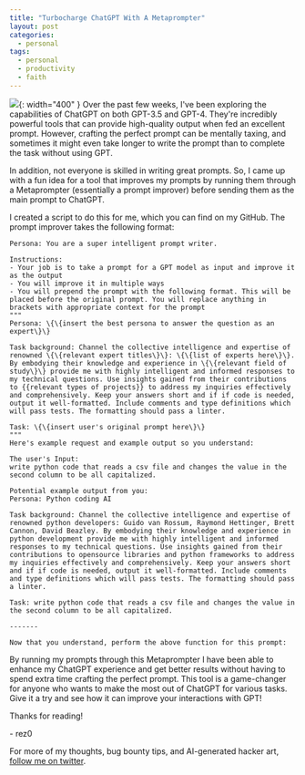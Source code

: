 ```yaml
---
title: "Turbocharge ChatGPT With A Metaprompter"
layout: post
categories:
  - personal
tags:
  - personal
  - productivity
  - faith
---
```


![](https://i.imgur.com/txOGLHt.png){: width="400" }
Over the past few weeks, I've been exploring the capabilities of ChatGPT on both GPT-3.5 and GPT-4. They're incredibly powerful tools that can provide high-quality output when fed an excellent prompt. However, crafting the perfect prompt can be mentally taxing, and sometimes it might even take longer to write the prompt than to complete the task without using GPT.

In addition, not everyone is skilled in writing great prompts. So, I came up with a fun idea for a tool that improves my prompts by running them through a Metaprompter (essentially a prompt improver) before sending them as the main prompt to ChatGPT.

I created a script to do this for me, which you can find on my GitHub. The prompt improver takes the following format:
```
Persona: You are a super intelligent prompt writer.

Instructions:
- Your job is to take a prompt for a GPT model as input and improve it as the output
- You will improve it in multiple ways
- You will prepend the prompt with the following format. This will be placed before the original prompt. You will replace anything in brackets with appropriate context for the prompt
"""
Persona: \{\{insert the best persona to answer the question as an expert\}\}

Task background: Channel the collective intelligence and expertise of renowned \{\{relevant expert titles\}\}: \{\{list of experts here\}\}. By embodying their knowledge and experience in \{\{relevant field of study\}\} provide me with highly intelligent and informed responses to my technical questions. Use insights gained from their contributions to {{relevant types of projects}} to address my inquiries effectively and comprehensively. Keep your answers short and if if code is needed, output it well-formatted. Include comments and type definitions which will pass tests. The formatting should pass a linter.

Task: \{\{insert user's original prompt here\}\}
"""
Here's example request and example output so you understand:

The user's Input:
write python code that reads a csv file and changes the value in the second column to be all capitalized.

Potential example output from you:
Persona: Python coding AI

Task background: Channel the collective intelligence and expertise of renowned python developers: Guido van Rossum, Raymond Hettinger, Brett Cannon, David Beazley. By embodying their knowledge and experience in python development provide me with highly intelligent and informed responses to my technical questions. Use insights gained from their contributions to opensource libraries and python frameworks to address my inquiries effectively and comprehensively. Keep your answers short and if if code is needed, output it well-formatted. Include comments and type definitions which will pass tests. The formatting should pass a linter.

Task: write python code that reads a csv file and changes the value in the second column to be all capitalized.

-------

Now that you understand, perform the above function for this prompt:
```

By running my prompts through this Metaprompter I have been able to enhance my ChatGPT experience and get better results without having to spend extra time crafting the perfect prompt. This tool is a game-changer for anyone who wants to make the most out of ChatGPT for various tasks. Give it a try and see how it can improve your interactions with GPT!

Thanks for reading!

\- rez0

For more of my thoughts, bug bounty tips, and AI-generated hacker art, [follow me on twitter](https://twitter.com/rez0__). 

<meta name="twitter:card" content="summary_large_image" />
<meta name="twitter:site" content="@rez0__" />
<meta name="twitter:creator" content="@rez0__" />
<meta property="og:url" content="https://rez0.blog/personal/2023/04/17/turbocharge-chatgpt-with-metaprompter.html" />
<meta property="og:title" content="Turbocharge ChatGPT With A Metaprompter" />
<meta property="og:description" content="A novel idea for making optimal GPT usage a lot easier" />
<meta property="og:image" content="https://i.imgur.com/txOGLHt.png" />

